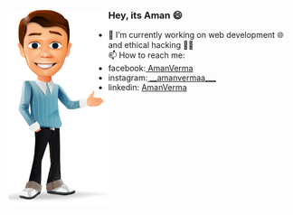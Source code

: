 ### Hey, its Aman 😄 <img src="https://github.com/AmanVerma18/AmanVerma18/blob/master/animation-png-animation-png-hd-png-image-1008.PNG" align="left" width=35% height=350px>

<!--
**AmanVerma18/AmanVerma18** is a ✨ _special_ ✨ repository because its `README.md` (this file) appears on your GitHub profile.

Here are some ideas to get you started:

- 🔭 I’m currently working on ...
- 🌱 I’m currently learning ...
- 👯 I’m looking to collaborate on ...
- 🤔 I’m looking for help with ...
- 💬 Ask me about ...
- 📫 How to reach me: ...
- 😄 Pronouns: ...
- ⚡ Fun fact: ...
-->

- 🌱 I’m currently working on web development 🌐 and ethical hacking 👨‍💻<br>
📫 How to reach me:
- facebook:<a href="https://www.facebook.com/profile.php?id=100007365434034"> AmanVerma</a>
- instagram:<a href="https://www.instagram.com/__amanvermaa___"> \_\_amanvermaa___</a>
- linkedin: <a href="https://www.linkedin.com/in/aman-verma-2364831b0"> AmanVerma</a>

